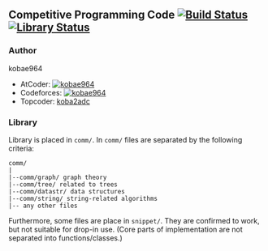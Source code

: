 ## Competitive Programming Code [![Build Status](https://github.com/koba-e964/contest/actions/workflows/pylint.yml/badge.svg?branch=master)](https://github.com/koba-e964/contest/actions/workflows/pylint.yml) [![Library Status](https://github.com/koba-e964/contest/actions/workflows/library.yml/badge.svg?branch=master)](https://github.com/koba-e964/contest/actions/workflows/library.yml)

### Author
kobae964
- AtCoder: [![kobae964](https://img.shields.io/endpoint?url=https%3A%2F%2Fatcoder-badges.now.sh%2Fapi%2Fatcoder%2Fjson%2Fkobae964)](https://atcoder.jp/users/kobae964)
- Codeforces: [![kobae964](https://img.shields.io/endpoint?url=https%3A%2F%2Fatcoder-badges.now.sh%2Fapi%2Fcodeforces%2Fjson%2Fkobae964)](https://codeforces.com/profile/kobae964)
- Topcoder: [koba2adc](https://www.topcoder.com/members/koba2adc/)

### Library
Library is placed in `comm/`. In `comm/` files are separated by the following criteria:
```
comm/
|
|--comm/graph/ graph theory
|--comm/tree/ related to trees
|--comm/datastr/ data structures
|--comm/string/ string-related algorithms
|-- any other files
```

Furthermore, some files are place in `snippet/`. They are confirmed to work, but not suitable for drop-in use. (Core parts of implementation are not separated into functions/classes.)
